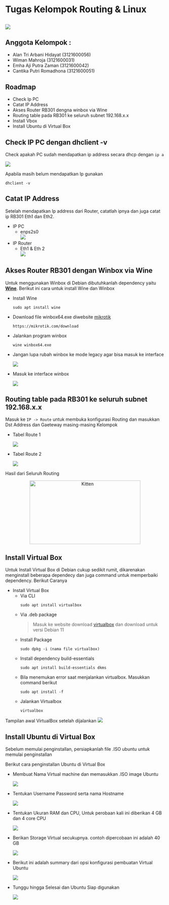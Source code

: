 
# Tugas Kelompok Routing & Linux
![](https://www.seekpng.com/png/detail/416-4164571_logo-pens-png-electronic-engineering-polytechnic-institute-of.png)
-
## Anggota Kelompok :

- Alan Tri Arbani Hidayat (3121600056)
- Wiman Mahroja (3121600031)
- Emha Aji Putra Zaman (3121600042)
- Cantika Putri Romadhona (3121600051)

## Roadmap
 - Check Ip PC
 - Catat IP Address
 - Akses Router RB301 dengna winbox via Wine
 - Routing table pada RB301 ke seluruh subnet 192.168.x.x
 - Install Vbox
 - Install Ubuntu di Virtual Box

## Check IP PC dengan dhclient -v

Check apakah PC sudah mendapatkan ip address secara dhcp dengan `ip a`

![](https://github.com/wimanmja/Workshop-Administrasi-Jaringan/blob/fd1ee5ae3e1a3b7a80e2fc5376aba72899df012c/Tugas%20Kelompok%20Routing/Screenshots/ip%20a.png)

Apabila masih belum mendapatkan Ip gunakan 
```
dhclient -v
```

## Catat IP Address

Setelah mendapatkan Ip address dari Router, catatlah ipnya dan juga catat ip RB301 Eth1 dan Eth2.

- IP PC
    - enps2s0
        <br> ![](https://github.com/wimanmja/Workshop-Administrasi-Jaringan/blob/fd1ee5ae3e1a3b7a80e2fc5376aba72899df012c/Tugas%20Kelompok%20Routing/Screenshots/ip%20pc.png)
- IP Router
    - Eth1 & Eth 2
        <br> ![](https://github.com/wimanmja/Workshop-Administrasi-Jaringan/blob/fd1ee5ae3e1a3b7a80e2fc5376aba72899df012c/Tugas%20Kelompok%20Routing/Screenshots/ip%20all.png)

## Akses Router RB301 dengan Winbox via Wine

Untuk menggunakan Winbox di Debian dibutuhkanlah dependency yaitu [**Wine**](https://www.winehq.org/). Berikut ini cara untuk install Wine dan Winbox

- Install Wine
    ```
    sudo apt install wine
    ```
- Download file winbox64.exe diwebsite [mikrotik](https://mikrotik.com/download)
    ```
    https://mikrotik.com/download
    ```
- Jalankan program winbox
    ```
    wine winbox64.exe
    ```
- Jangan lupa rubah winbox ke mode legacy agar bisa masuk ke interface

     ![](https://github.com/wimanmja/Workshop-Administrasi-Jaringan/blob/5d67322f40da63465b6428eef611cab318336493/Tugas%20Kelompok%20Routing/Screenshots/legacy.png)
     
- Masuk ke interface winbox

    ![](https://github.com/wimanmja/Workshop-Administrasi-Jaringan/blob/5d67322f40da63465b6428eef611cab318336493/Tugas%20Kelompok%20Routing/Screenshots/interface.png)

## Routing table pada RB301 ke seluruh subnet 192.168.x.x

Masuk ke `IP -> Route` untuk membuka konfigurasi Routing dan masukkan Dst Address dan Gaeteway masing-masing Kelompok

- Tabel Route 1

    ![](https://github.com/wimanmja/Workshop-Administrasi-Jaringan/blob/5d67322f40da63465b6428eef611cab318336493/Tugas%20Kelompok%20Routing/Screenshots/Route%201.png)

- Tabel Route 2

    ![](https://github.com/wimanmja/Workshop-Administrasi-Jaringan/blob/5d67322f40da63465b6428eef611cab318336493/Tugas%20Kelompok%20Routing/Screenshots/Route%202.png)

Hasil dari Seluruh Routing

<center><img src="https://github.com/wimanmja/Workshop-Administrasi-Jaringan/blob/5d67322f40da63465b6428eef611cab318336493/Tugas%20Kelompok%20Routing/Screenshots/Route%202.png" alt="Kitten" title="A cute kitten" width="350" height="200" /> </center>


## Install Virtual Box

Untuk Install Virtual Box di Debian cukup sedikit rumit, dikarenakan menginstall beberapa dependecy dan juga command untuk memperbaiki dependency. Berikut Caranya

- Install Virtual Box
    - Via CLI
        ```
        sudo apt install virtualbox
        ```
    - Via .deb package
        > Masuk ke website download [virtualbox](https://www.virtualbox.org/wiki/Linux_Downloads) dan download untuk versi Debian 11
    - Install Package
        ```
        sudo dpkg -i (nama file virtualbox)
        ```
    - Install dependency build-essentials
        ```
        sudo apt install build-essentials dkms
        ```
    - Bila menemukan error saat menjalankan virtualbox. Masukkan command berikut
        ```
        sudo apt install -f
        ```
    - Jalankan Virtualbox
        ```
        virtualbox
        ```
    

Tampilan awal VirtualBox setelah dijalankan
    ![](https://github.com/wimanmja/Workshop-Administrasi-Jaringan/blob/5d67322f40da63465b6428eef611cab318336493/Tugas%20Kelompok%20Routing/Screenshots/virtualbox%20interface.png)

## Install Ubuntu di Virtual Box

Sebelum memulai penginstallan, persiapkanlah file .ISO ubuntu untuk memulai penginstallan

Berikut cara penginstallan Ubuntu di Virtual Box
- Membuat Nama Virtual machine dan memasukkan .ISO image Ubuntu

    ![](https://github.com/wimanmja/Workshop-Administrasi-Jaringan/blob/5d67322f40da63465b6428eef611cab318336493/Tugas%20Kelompok%20Routing/Screenshots/name%20vm.png)

- Tentukan Username Password serta nama Hostname

    ![](https://github.com/wimanmja/Workshop-Administrasi-Jaringan/blob/5d67322f40da63465b6428eef611cab318336493/Tugas%20Kelompok%20Routing/Screenshots/host.png)

- Tentukan Ukuran RAM dan CPU, Untuk perobaan kali ini diberikan 4 GB dan 4 core CPU

    ![](https://github.com/wimanmja/Workshop-Administrasi-Jaringan/blob/5d67322f40da63465b6428eef611cab318336493/Tugas%20Kelompok%20Routing/Screenshots/ram.png)

- Berikan Storage Virtual secukupnya. contoh dipercobaan ini adalah 40 GB

    ![](https://github.com/wimanmja/Workshop-Administrasi-Jaringan/blob/5d67322f40da63465b6428eef611cab318336493/Tugas%20Kelompok%20Routing/Screenshots/storage.png)

- Berikut ini adalah summary dari opsi konfigurasi pembuatan Virtual Ubuntu

    ![](https://github.com/wimanmja/Workshop-Administrasi-Jaringan/blob/5d67322f40da63465b6428eef611cab318336493/Tugas%20Kelompok%20Routing/Screenshots/summary.png)

- Tunggu hingga Selesai dan Ubuntu Siap digunakan

    ![](https://github.com/wimanmja/Workshop-Administrasi-Jaringan/blob/5d67322f40da63465b6428eef611cab318336493/Tugas%20Kelompok%20Routing/Screenshots/install.png)
